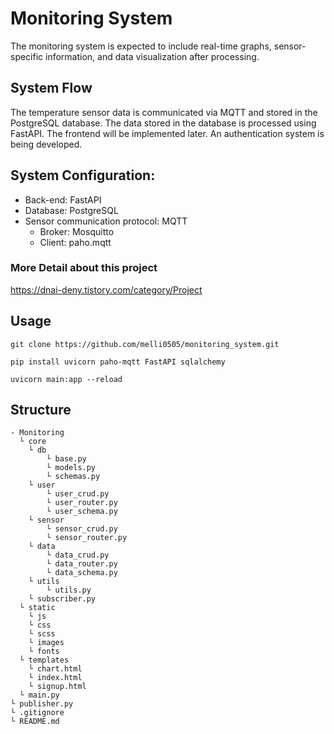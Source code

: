 # Monitoring System

The monitoring system is expected to include real-time graphs, sensor-specific information, and data visualization after processing.

## System Flow

The temperature sensor data is communicated via MQTT and stored in the PostgreSQL database.
The data stored in the database is processed using FastAPI.
The frontend will be implemented later. An authentication system is being developed.

## System Configuration:

- Back-end: FastAPI
- Database: PostgreSQL
- Sensor communication protocol: MQTT
  - Broker: Mosquitto
  - Client: paho.mqtt

### More Detail about this project

https://dnai-deny.tistory.com/category/Project

## Usage

```
git clone https://github.com/melli0505/monitoring_system.git
```

```
pip install uvicorn paho-mqtt FastAPI sqlalchemy
```

```
uvicorn main:app --reload
```

## Structure

```
- Monitoring
  └ core
    └ db
        └ base.py
        └ models.py
        └ schemas.py
    └ user
        └ user_crud.py
        └ user_router.py
        └ user_schema.py
    └ sensor
        └ sensor_crud.py
        └ sensor_router.py
    └ data
        └ data_crud.py
        └ data_router.py
        └ data_schema.py
    └ utils
        └ utils.py
    └ subscriber.py
  └ static
    └ js
    └ css
    └ scss
    └ images
    └ fonts
  └ templates
    └ chart.html
    └ index.html
    └ signup.html
  └ main.py
└ publisher.py
└ .gitignore
└ README.md
```
